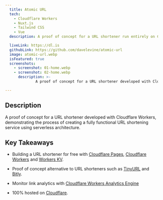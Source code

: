 ```yaml
---
  title: Atomic URL
  tech:
    - Cloudflare Workers
    - Nuxt.js
    - Tailwind CSS
    - Vue
  description: A proof of concept for a URL shortener run entirely on Cloudflare, demonstrating the ability to create a fully functional URL shortening service using serverless architecture.

  liveLink: https://dl.is
  githubLink: https://github.com/davelevine/atomic-url
  image: atomic-url.webp
  isFeatured: true
  screenshots:
    - screenshot: 01-home.webp
    - screenshot: 02-home.webp
      description: >-
              A proof of concept for a URL shortener developed with Cloudflare Workers, demonstrating the process of creating a fully functional URL shortening service using serverless architecture.

---
```


## Description

A proof of concept for a URL shortener developed with Cloudflare Workers, demonstrating the process of creating a fully functional URL shortening service using serverless architecture.

## Key Takeaways

* Building a URL shortener for free with [Cloudflare Pages], [Cloudflare Workers] and [Workers KV].
* Proof of concept alternative to URL shorteners such as [TinyURL] and [Bitly].
* Monitor link analytics with [Cloudflare Workers Analytics Engine]
* 100% hosted on [Cloudflare].

  [Cloudflare Pages]: https://pages.cloudflare.com/
  [Cloudflare]: https://cloudflare.com
  [Workers KV]: https://developers.cloudflare.com/workers/learning/how-kv-works
  [TinyURL]: https://tinyurl.com/
  [Bitly]: https://bitly.com/
  [Cloudflare Workers]: https://workers.cloudflare.com/
  [Cloudflare Workers Analytics Engine]: https://developers.cloudflare.com/analytics/